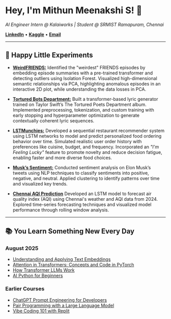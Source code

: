 # Hey, I'm Mithun Meenakshi S! 👋
*AI Engineer Intern @ Kalaiworks | Student @ SRMIST Ramapuram, Chennai*  

[**LinkedIn**](https://www.linkedin.com/in/mithunmeenakshi/) • [**Kaggle**](https://www.kaggle.com/mithunmeenakshis) • [**Email**](mailto:mithunmeenakshis@gmail.com)

---

## 🚀 Happy Little Experiments
- **[WeirdFRIENDS:](https://github.com/mithunmeenakshis/i-mess-around-here/tree/main/WeirdFRIENDS)** Identified the "weirdest" FRIENDS episodes by embedding episode summaries with a pre-trained transformer and detecting outliers using Isolation Forest. Visualized high-dimensional semantic relationships via PCA, highlighting anomalous episodes in an interactive 2D plot, while understanding the data losses in PCA.

- **[Tortured Bots Department:](https://github.com/mithunmeenakshis/i-mess-around-here/tree/main/tortured-bots-department)** Built a transformer-based lyric generator trained on Taylor Swift’s The Tortured Poets Department album. Implemented preprocessing, tokenization, and custom training with early stopping and hyperparameter optimization to generate contextually coherent lyric sequences.

- **[LSTMunchies:](https://www.kaggle.com/code/mithunmeenakshis/lstmunchies)** Developed a sequential restaurant recommender system using LSTM networks to model and predict personalized food ordering behavior over time. Simulated realistic user order history with preferences like cuisine, budget, and frequency. Incorporated an *"I'm Feeling Lucky"* feature to promote novelty and reduce decision fatigue, enabling faster and more diverse food choices.

- **[Musk’s Sentiment:](https://www.kaggle.com/code/mithunmeenakshis/musk-s-sentiment)** Conducted sentiment analysis on Elon Musk’s tweets using NLP techniques to classify sentiments into positive, negative, and neutral. Applied clustering to identify patterns over time and visualized key trends.
 
- **[Chennai AQI Prediction](https://github.com/mithunmeenakshis/chennai_aqi)** Developed an LSTM model to forecast air quality index (AQI) using Chennai's weather and AQI data from 2024. Explored time-series forecasting techniques and visualized model performance through rolling window analysis.
---

## 📚 You Learn Something New Every Day  

### August 2025
- [Understanding and Applying Text Embeddings](https://learn.deeplearning.ai/accomplishments/adb11045-1f6d-475a-8984-d24d20ffb108?usp=sharing)  
- [Attention in Transformers: Concepts and Code in PyTorch](https://learn.deeplearning.ai/accomplishments/fc86794a-df9c-48f7-ab17-2e1a9a00487b?usp=sharing)  
- [How Transformer LLMs Work](https://learn.deeplearning.ai/accomplishments/011d96b6-37d0-4281-b54e-97324348be89?usp=sharing)  
- [AI Python for Beginners](https://learn.deeplearning.ai/accomplishments/1c4c20bf-62de-48e9-bb0a-637b765de6c5?usp=sharing)  

### Earlier Courses
- [ChatGPT Prompt Engineering for Developers](https://learn.deeplearning.ai/accomplishments/ed160f06-e6e1-4c82-ac9f-f370b219acb6?usp=sharing)  
- [Pair Programming with a Large Language Model](https://learn.deeplearning.ai/accomplishments/d78aef5d-a532-448f-9adb-495edf5f88e3?usp=sharing)  
- [Vibe Coding 101 with Replit](https://learn.deeplearning.ai/accomplishments/c422c946-8d47-40be-94fc-2aa651bad949?usp=sharing)  

